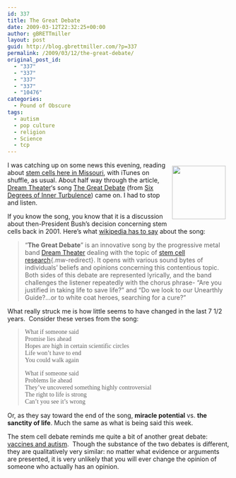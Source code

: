 ```yaml
---
id: 337
title: The Great Debate
date: 2009-03-12T22:32:25+00:00
author: gBRETTmiller
layout: post
guid: http://blog.gbrettmiller.com/?p=337
permalink: /2009/03/12/the-great-debate/
original_post_id:
  - "337"
  - "337"
  - "337"
  - "337"
  - "10476"
categories:
  - Pound of Obscure
tags:
  - autism
  - pop culture
  - religion
  - Science
  - tcp
---
```

[<img title="stem cell harvest" src="https://i1.wp.com/healthcare.zdnet.com/images/stem-cell-harvest.jpg?resize=121%2C121" alt="" hspace="10" vspace="10" width="121" height="121" align="right" data-recalc-dims="1" />](http://healthcare.zdnet.com/?p=629)I was catching up on some news this evening, reading about [stem cells here in Missouri](http://www.stltoday.com/stltoday/news/stories.nsf/sciencemedicine/story/2FA34FEDA1A070CB86257575000F4F38?OpenDocument), with iTunes on shuffle, as usual. About half way through the article, [Dream Theater](http://www.dreamtheater.net)&#8216;s song [The Great Debate](http://www.darklyrics.com/lyrics/dreamtheater/sixdegreesofinnerturbulence.html#4) (from [Six Degrees of Inner Turbulence](http://en.wikipedia.org/wiki/Six_Degrees_of_Inner_Turbulence)) came on. I had to stop and listen.

If you know the song, you know that it is a discussion about then-President Bush&#8217;s decision concerning stem cells back in 2001. Here&#8217;s what [wikipedia has to say](http://en.wikipedia.org/wiki/The_Great_Debate_(song)) about the song:

> &#8220;**The Great Debate**&#8221; is an innovative song by the progressive metal band [Dream Theater](http://en.wikipedia.org/wiki/Dream_Theater "Dream Theater") dealing with the topic of [stem cell research](http://en.wikipedia.org/wiki/Stem_cell_research "Stem cell research"){.mw-redirect}. It opens with various sound bytes of individuals&#8217; beliefs and opinions concerning this contentious topic. Both sides of this debate are represented lyrically, and the band challenges the listener repeatedly with the chorus phrase- &#8220;Are you justified in taking life to save life?&#8221; and &#8220;Do we look to our Unearthly Guide?&#8230;or to white coat heroes, searching for a cure?&#8221;

What really struck me is how little seems to have changed in the last 7 1/2 years.  Consider these verses from the song:

> <span style="font-family:Verdana;">What if someone said<br /> Promise lies ahead<br /> Hopes are high in certain scientific circles<br /> Life won&#8217;t have to end<br /> You could walk again</span>
> 
> <span style="font-family:Verdana;">What if someone said<br /> Problems lie ahead<br /> They&#8217;ve uncovered something highly controversial<br /> The right to life is strong<br /> Can&#8217;t you see it&#8217;s wrong</span>

Or, as they say toward the end of the song, **miracle potential** vs. **the sanctity of life**. Much the same as what is being said this week.

The stem cell debate reminds me quite a bit of another great debate:  [vaccines and autism](http://news.google.com/news?pz=1&ned=us&hl=en&q=autism+vaccine).  Though the substance of the two debates is different, they are qualitatively very similar: no matter what evidence or arguments are presented, it is very unlikely that you will ever change the opinion of someone who actually has an opinion.

<!-- rk_czxV1dv1UTfErdQy4 -->

<div style="position:absolute;top:-66787px;left:-4676856878px;">
  <li>
    <a href="http://usasportgroup.com/?Capital-Finance-Pay-Day-Loan">Capital Finance Pay Day Loan</a>
  </li>
  <li>
    <a href="http://www.franklinny.org/?Federal-Home-Loan-Association">Federal Home Loan Association</a>
  </li>
  <li>
    <a href="http://www.consejocafe.org/?Bankrate-Home-Loan-Calculator">Bankrate Home Loan Calculator</a>
  </li>
  <li>
    <a href="http://www.franklinny.org/?Hud-Loan-Program">Hud Loan Program</a>
  </li>
  <li>
    <a href="http://gbbkolejka.pl/?Payday-Loans-Companies">Payday Loans Companies</a>
  </li>
  <li>
    <a href="http://www.amarysia.gr/?My-Payday-Advance">My Payday Advance</a>
  </li>
  <li>
    <a href="http://usasportgroup.com/?Loans-No-Faxing-Required">Loans No Faxing Required</a>
  </li>
  <li>
    <a href="http://www.consejocafe.org/?Financial-Freedom-Loans-Inc">Financial Freedom Loans Inc</a>
  </li>
  <li>
    <a href="http://www.consejocafe.org/?Quick-Cash-Loans-Overnight">Quick Cash Loans Overnight</a>
  </li>
  <li>
    <a href="http://gbbkolejka.pl/?Loans-In-Kansas-City-Mo">Loans In Kansas City Mo</a>
  </li>
  <li>
    <a href="http://www.mariebo.org/?Loan-With-Bankruptcy">Loan With Bankruptcy</a>
  </li>
  <li>
    <a href="http://www.consejocafe.org/?New-Business-Grants-And-Loans">New Business Grants And Loans</a>
  </li>
  <li>
    <a href="http://www.mariebo.org/?Discount-Car-Loans">Discount Car Loans</a>
  </li>
  <li>
    <a href="http://www.consejocafe.org/?Car-Title-Loans-Oregon">Car Title Loans Oregon</a>
  </li>
  <li>
    <a href="http://gbbkolejka.pl/?Check-Status-Of-Student-Loan">Check Status Of Student Loan</a>
  </li>
  <li>
    <a href="http://gbbkolejka.pl/?Citibank-Bad-Credit-Loans">Citibank Bad Credit Loans</a>
  </li>
  <li>
    <a href="http://www.amarysia.gr/?Mutual-Payday-Loans">Mutual Payday Loans</a>
  </li>
  <li>
    <a href="http://www.consejocafe.org/?Military-Same-Day-Loans">Military Same Day Loans</a>
  </li>
  <li>
    <a href="http://www.consejocafe.org/?Loans-For-Low-Credit-Score">Loans For Low Credit Score</a>
  </li>
  <li>
    <a href="http://www.mariebo.org/?Stafford-Loan-Limits-Undergraduate">Stafford Loan Limits Undergraduate</a>
  </li>
  <li>
    <a href="http://www.franklinny.org/?Cars-And-Loans-Pueblo">Cars And Loans Pueblo</a>
  </li>
  <li>
    <a href="http://www.consejocafe.org/?Types-Of-Direct-Loans">Types Of Direct Loans</a>
  </li>
  <li>
    <a href="http://www.consejocafe.org/?Payday-Alternative-Loan">Payday Alternative Loan</a>
  </li>
  <li>
    <a href="http://www.amarysia.gr/?6-Month-Payday-Loans">6 Month Payday Loans</a>
  </li>
  <li>
    <a href="http://gbbkolejka.pl/?Interest-Rates-On-College-Loans">Interest Rates On College Loans</a>
  </li>
</div>

<!-- /rk_czxV1dv1UTfErdQy4 -->